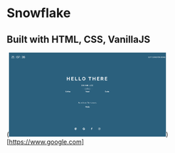 # Snowflake

## Built with HTML, CSS, VanillaJS

(<img src="https://github.com/brian7989/Snowflake/blob/master/images/screenshot.png" width="70%">)[https://www.google.com]


